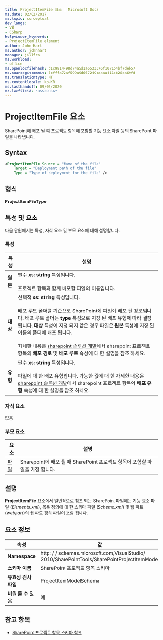 ```yaml
---
title: ProjectItemFile 요소 | Microsoft Docs
ms.date: 02/02/2017
ms.topic: conceptual
dev_langs:
- VB
- CSharp
helpviewer_keywords:
- ProjectItemFile element
author: John-Hart
ms.author: johnhart
manager: jillfra
ms.workload:
- office
ms.openlocfilehash: d1c9814498d74a5d1a6533576f1071b4bf7deb57
ms.sourcegitcommit: 6cfffa72af599a9d667249caaaa411bb28ea69fd
ms.translationtype: MT
ms.contentlocale: ko-KR
ms.lasthandoff: 09/02/2020
ms.locfileid: "85539856"
---
```

# <a name="projectitemfile-element"></a>ProjectItemFile 요소
  SharePoint에 배포 될 때 프로젝트 항목에 포함할 기능 요소 파일 등의 SharePoint 파일을 나타냅니다.

## <a name="syntax"></a>Syntax

```xml
<ProjectItemFile Source = "Name of the file"
    Target = "Deployment path of the file"
    Type = "Type of deployment for the file" />
```

## <a name="type"></a>형식
 **ProjectItemFileType**

## <a name="attributes-and-elements"></a>특성 및 요소
 다음 단원에서는 특성, 자식 요소 및 부모 요소에 대해 설명합니다.

### <a name="attributes"></a>특성

|특성|설명|
|---------------|-----------------|
|**원본**|필수 **xs: string** 특성입니다.<br /><br /> 프로젝트 항목과 함께 배포할 파일의 이름입니다.|
|**대상**|선택적 **xs: string** 특성입니다.<br /><br /> 배포 루트 폴더를 기준으로 SharePoint에 파일이 배포 될 경로입니다. 배포 루트 폴더는 **type** 특성으로 지정 된 배포 유형에 따라 결정 됩니다. **대상** 특성이 지정 되지 않은 경우 파일은 **원본** 특성에 지정 된 이름의 폴더에 배포 됩니다.<br /><br /> 자세한 내용은 [sharepoint 솔루션 개발](../sharepoint/developing-sharepoint-solutions.md)에서 sharepoint 프로젝트 항목의 **배포 경로** 및 **배포 루트** 속성에 대 한 설명을 참조 하세요.|
|**유형**|필수 **xs: string** 특성입니다.<br /><br /> 파일에 대 한 배포 유형입니다. 가능한 값에 대 한 자세한 내용은 [sharepoint 솔루션 개발](../sharepoint/developing-sharepoint-solutions.md)에서 sharepoint 프로젝트 항목의 **배포 유형** 속성에 대 한 설명을 참조 하세요.|

### <a name="child-elements"></a>자식 요소
 없음

### <a name="parent-elements"></a>부모 요소

|요소|설명|
|-------------|-----------------|
|[파일](../sharepoint/files-element.md)|Sharepoint에 배포 될 때 SharePoint 프로젝트 항목에 포함할 파일을 지정 합니다.|

## <a name="remarks"></a>설명
 **ProjectItemFile** 요소에서 일반적으로 참조 되는 SharePoint 파일에는 기능 요소 파일 (*Elements.xml*), 목록 정의에 대 한 스키마 파일 (*Schema.xml*) 및 웹 파트 (*webpart*)의 웹 파트 정의 파일이 포함 됩니다.

## <a name="element-information"></a>요소 정보

|속성|값|
|-|-|
|**Namespace**|http: \/ \/ schemas.microsoft.com/VisualStudio/<br>2010/SharePointTools/SharePointProjectItemModel|
|**스키마 이름**|SharePoint 프로젝트 항목 스키마|
|**유효성 검사 파일**|ProjectItemModelSchema|
|**비워 둘 수 있음**|예|

## <a name="see-also"></a>참고 항목
- [SharePoint 프로젝트 항목 스키마 참조](../sharepoint/sharepoint-project-item-schema-reference.md)
